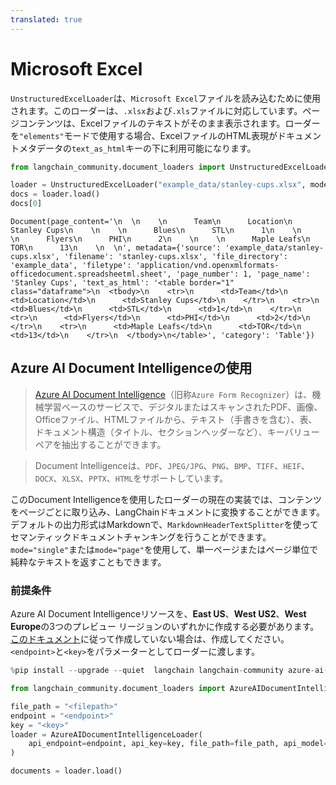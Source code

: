 ```yaml
---
translated: true
---
```


# Microsoft Excel

`UnstructuredExcelLoader`は、`Microsoft Excel`ファイルを読み込むために使用されます。このローダーは、`.xlsx`および`.xls`ファイルに対応しています。ページコンテンツは、Excelファイルのテキストがそのまま表示されます。ローダーを`"elements"`モードで使用する場合、ExcelファイルのHTML表現がドキュメントメタデータの`text_as_html`キーの下に利用可能になります。

```python
from langchain_community.document_loaders import UnstructuredExcelLoader
```

```python
loader = UnstructuredExcelLoader("example_data/stanley-cups.xlsx", mode="elements")
docs = loader.load()
docs[0]
```

```output
Document(page_content='\n  \n    \n      Team\n      Location\n      Stanley Cups\n    \n    \n      Blues\n      STL\n      1\n    \n    \n      Flyers\n      PHI\n      2\n    \n    \n      Maple Leafs\n      TOR\n      13\n    \n  \n', metadata={'source': 'example_data/stanley-cups.xlsx', 'filename': 'stanley-cups.xlsx', 'file_directory': 'example_data', 'filetype': 'application/vnd.openxmlformats-officedocument.spreadsheetml.sheet', 'page_number': 1, 'page_name': 'Stanley Cups', 'text_as_html': '<table border="1" class="dataframe">\n  <tbody>\n    <tr>\n      <td>Team</td>\n      <td>Location</td>\n      <td>Stanley Cups</td>\n    </tr>\n    <tr>\n      <td>Blues</td>\n      <td>STL</td>\n      <td>1</td>\n    </tr>\n    <tr>\n      <td>Flyers</td>\n      <td>PHI</td>\n      <td>2</td>\n    </tr>\n    <tr>\n      <td>Maple Leafs</td>\n      <td>TOR</td>\n      <td>13</td>\n    </tr>\n  </tbody>\n</table>', 'category': 'Table'})
```

## Azure AI Document Intelligenceの使用

>[Azure AI Document Intelligence](https://aka.ms/doc-intelligence)（旧称`Azure Form Recognizer`）は、機械学習ベースのサービスで、デジタルまたはスキャンされたPDF、画像、Officeファイル、HTMLファイルから、テキスト（手書きを含む）、表、ドキュメント構造（タイトル、セクションヘッダーなど）、キーバリューペアを抽出することができます。

>Document Intelligenceは、`PDF`、`JPEG/JPG`、`PNG`、`BMP`、`TIFF`、`HEIF`、`DOCX`、`XLSX`、`PPTX`、`HTML`をサポートしています。

このDocument Intelligenceを使用したローダーの現在の実装では、コンテンツをページごとに取り込み、LangChainドキュメントに変換することができます。デフォルトの出力形式はMarkdownで、`MarkdownHeaderTextSplitter`を使ってセマンティックドキュメントチャンキングを行うことができます。`mode="single"`または`mode="page"`を使用して、単一ページまたはページ単位で純粋なテキストを返すこともできます。

### 前提条件

Azure AI Document Intelligenceリソースを、**East US**、**West US2**、**West Europe**の3つのプレビュー リージョンのいずれかに作成する必要があります。[このドキュメント](https://learn.microsoft.com/azure/ai-services/document-intelligence/create-document-intelligence-resource?view=doc-intel-4.0.0)に従って作成していない場合は、作成してください。`<endpoint>`と`<key>`をパラメーターとしてローダーに渡します。

```python
%pip install --upgrade --quiet  langchain langchain-community azure-ai-documentintelligence
```

```python
from langchain_community.document_loaders import AzureAIDocumentIntelligenceLoader

file_path = "<filepath>"
endpoint = "<endpoint>"
key = "<key>"
loader = AzureAIDocumentIntelligenceLoader(
    api_endpoint=endpoint, api_key=key, file_path=file_path, api_model="prebuilt-layout"
)

documents = loader.load()
```
